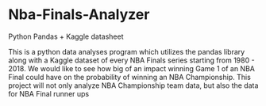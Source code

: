 # Nba-Finals-Analyzer
Python Pandas + Kaggle datasheet

This is a python data analyses program which utilizes the pandas library along with a Kaggle dataset of every NBA Finals series starting from 1980 - 2018.
We would like to see how big of an impact winning Game 1 of an NBA Final could have on the probability of winning an NBA Championship. 
This project will not only analyze NBA Championship team data, but also the data for NBA Final runner ups
